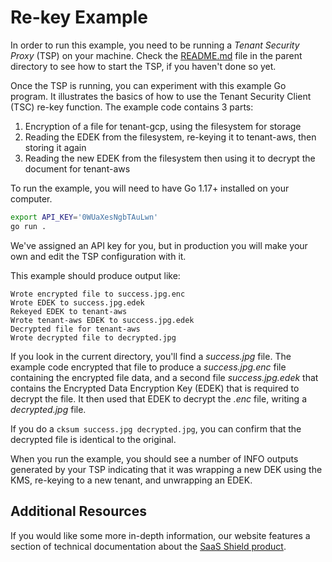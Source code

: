 # Re-key Example

In order to run this example, you need to be running a _Tenant Security Proxy_ (TSP) on your machine.
Check the [README.md](../README.md) file in the parent directory to see how to start the TSP, if you haven't done so
yet.

Once the TSP is running, you can experiment with this example Go program. It illustrates the basics of how
to use the Tenant Security Client (TSC) re-key function. The example code contains 3 parts:

1. Encryption of a file for tenant-gcp, using the filesystem for storage
2. Reading the EDEK from the filesystem, re-keying it to tenant-aws, then storing it again
3. Reading the new EDEK from the filesystem then using it to decrypt the document for tenant-aws

To run the example, you will need to have Go 1.17+ installed on your computer.

```bash
export API_KEY='0WUaXesNgbTAuLwn'
go run .
```

We've assigned an API key for you, but in production you will make your own and edit the TSP
configuration with it.

This example should produce output like:

```
Wrote encrypted file to success.jpg.enc
Wrote EDEK to success.jpg.edek
Rekeyed EDEK to tenant-aws
Wrote tenant-aws EDEK to success.jpg.edek
Decrypted file for tenant-aws
Wrote decrypted file to decrypted.jpg
```

If you look in the current directory, you'll find a _success.jpg_ file. The example code encrypted
that file to produce a _success.jpg.enc_ file containing the encrypted file data, and a second file
_success.jpg.edek_ that contains the Encrypted Data Encryption Key (EDEK) that is required to
decrypt the file. It then used that EDEK to decrypt the _.enc_ file, writing a _decrypted.jpg_ file.

If you do a `cksum success.jpg decrypted.jpg`, you can confirm that the decrypted file is identical
to the original.

When you run the example, you should see a number of INFO outputs generated by your TSP indicating
that it was wrapping a new DEK using the KMS, re-keying to a new tenant, and unwrapping an EDEK.

## Additional Resources

If you would like some more in-depth information, our website features a section of technical
documentation about the [SaaS Shield product](https://ironcorelabs.com/docs/saas-shield/).
